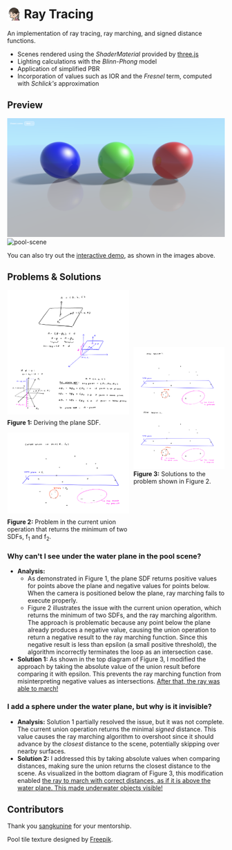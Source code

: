 <h1>
<img src='./public/elly.svg'
    alt='elly-logo'
    width='32'
    style='position: relative; top: 5px;'>
Ray Tracing
</h1>

An implementation of ray tracing, ray marching, and signed distance functions.

- Scenes rendered using the *ShaderMaterial* provided by [three.js](https://threejs.org/)
- Lighting calculations with the *Blinn-Phong* model
- Application of simplified PBR
- Incorporation of values such as IOR and the *Fresnel* term, computed with *Schlick's* approximation

## Preview
![basic-scene](./public/images/basic-scene.png)
![pool-scene](./public/images/pool-scene.gif)

You can also try out the [interactive demo](https://ellyhpark.github.io/Ray-tracing), as shown in the images above.

## Problems & Solutions
<div style='display: flex; flex-direction: row; align-items: center; gap: 10px'>
    <div style='display: flex; flex-direction: column; gap: 10px;'>
        <img src='./public/images/plane-SDF.png' alt='plane-SDF'>
            <p style='margin: 0; margin-bottom: 5px;'><strong>Figure 1:</strong> Deriving the plane SDF.</p>
        </img>
        <img src='./public/images/problem-raymarch.png' alt='problem-raymarch'>
            <p style='margin: 0;'><strong>Figure 2:</strong> Problem in the current union operation that returns the minimum of two SDFs, f<sub>1</sub> and f<sub>2</sub>.</p>
        </img>
    </div>
    <div>
        <img src='./public/images/solutions-raymarch.png' alt='solutions-raymarch'>
            <p style='margin: 0;'><strong>Figure 3:</strong> Solutions to the problem shown in Figure 2.</p>
        </img>
    </div>
</div>

### Why can't I see under the water plane in the pool scene?
- **Analysis:**
    - As demonstrated in Figure 1, the plane SDF returns positive values for points above the plane and negative values for points below. When the camera is positioned below the plane, ray marching fails to execute properly.
    - Figure 2 illustrates the issue with the current union operation, which returns the minimum of two SDFs, and the ray marching algorithm. The approach is problematic because any point below the plane already produces a negative value, causing the union operation to return a negative result to the ray marching function. Since this negative result is less than epsilon (a small positive threshold), the algorithm incorrectly terminates the loop as an intersection case.
- **Solution 1:** As shown in the top diagram of Figure 3, I modified the approach by taking the absolute value of the union result before comparing it with epsilon. This prevents the ray marching function from misinterpreting negative values as intersections. <ins>After that, the ray was able to march!</ins>

### I add a sphere under the water plane, but why is it invisible?
- **Analysis:** Solution 1 partially resolved the issue, but it was not complete. The current union operation returns the minimal *signed* distance. This value causes the ray marching algorithm to overshoot since it should advance by the *closest* distance to the scene, potentially skipping over nearby surfaces.
- **Solution 2:** I addressed this by taking absolute values when comparing distances, making sure the union returns the closest distance to the scene. As visualized in the bottom diagram of Figure 3, this modification enabled <ins>the ray to march with correct distances, as if it is above the water plane. This made underwater objects visible!</ins>

## Contributors
Thank you [sangkunine](https://github.com/sangkunine) for your mentorship.

Pool tile texture designed by [Freepik](https://www.freepik.com).